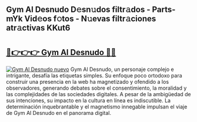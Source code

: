 ## Gym Al Desnudo D𝚎sn𝚞dos filtr𝚊dos - Parts-mYk Vid𝚎os f𝚘tos - N𝚞evas filtr𝚊ciones atr𝚊ctivas KKut6

# <h2><a href="http://mb6osd.tromn.icu/?c=Gym+Al+Desnudo">🔗👉👉👉 Gym Al Desnudo 🔗🔗</a></h2>

[![Gym Al Desnudo nuevo](https://i.imgur.com/pEAQMta.gif)](http://mb6osd.tromn.icu/?c=Gym+Al+Desnudo)
Gym Al Desnudo, un personaje complejo e intrigante, desafía las etiquetas simples. Su enfoque poco ortodoxo para construir una presencia en la web ha magnetizado y ofendido a los observadores, generando debates sobre el consentimiento, la moralidad y las complejidades de las sociedades digitales. A pesar de la ambigüedad de sus intenciones, su impacto en la cultura en línea es indiscutible. La determinación inquebrantable y el magnetismo innegable impulsan el viaje de Gym Al Desnudo en el panorama digital.
